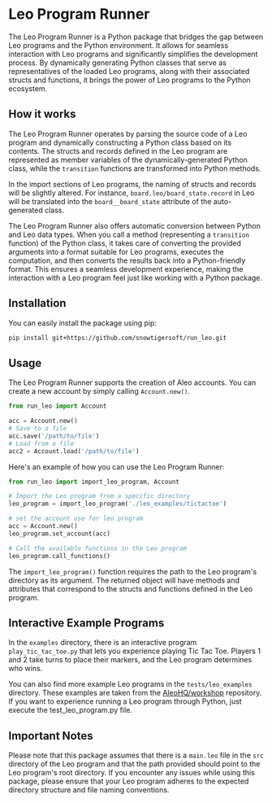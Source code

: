 # Leo Program Runner

The Leo Program Runner is a Python package that bridges the gap between Leo programs and the Python environment. It allows for seamless interaction with Leo programs and significantly simplifies the development process. By dynamically generating Python classes that serve as representatives of the loaded Leo programs, along with their associated structs and functions, it brings the power of Leo programs to the Python ecosystem.

## How it works

The Leo Program Runner operates by parsing the source code of a Leo program and dynamically constructing a Python class based on its contents. The structs and records defined in the Leo program are represented as member variables of the dynamically-generated Python class, while the `transition` functions are transformed into Python methods.

In the import sections of Leo programs, the naming of structs and records will be slightly altered. For instance, `board.leo/board_state.record` in Leo will be translated into the `board__board_state` attribute of the auto-generated class.

The Leo Program Runner also offers automatic conversion between Python and Leo data types. When you call a method (representing a `transition` function) of the Python class, it takes care of converting the provided arguments into a format suitable for Leo programs, executes the computation, and then converts the results back into a Python-friendly format. This ensures a seamless development experience, making the interaction with a Leo program feel just like working with a Python package.

## Installation

You can easily install the package using pip:

```bash
pip install git+https://github.com/snowtigersoft/run_leo.git
```

## Usage

The Leo Program Runner supports the creation of Aleo accounts. You can create a new account by simply calling `Account.new()`.

```python
from run_leo import Account

acc = Account.new()
# Save to a file
acc.save('/path/to/file')
# Load from a file
acc2 = Account.load('/path/to/file')
```

Here's an example of how you can use the Leo Program Runner:

```python
from run_leo import import_leo_program, Account

# Import the Leo program from a specific directory
leo_program = import_leo_program('./leo_examples/tictactoe')

# set the account use for leo program
acc = Account.new()
leo_program.set_account(acc)

# Call the available functions in the Leo program
leo_program.call_functions()
```

The `import_leo_program()` function requires the path to the Leo program's directory as its argument. The returned object will have methods and attributes that correspond to the structs and functions defined in the Leo program.



## Interactive Example Programs

In the `examples` directory, there is an interactive program `play_tic_tac_toe.py` that lets you experience playing Tic Tac Toe. Players 1 and 2 take turns to place their markers, and the Leo program determines who wins.

You can also find more example Leo programs in the `tests/leo_examples` directory. These examples are taken from the [AleoHQ/workshop](https://github.com/AleoHQ/workshop) repository. If you want to experience running a Leo program through Python, just execute the test_leo_program.py file.

## Important Notes

Please note that this package assumes that there is a `main.leo` file in the `src` directory of the Leo program and that the path provided should point to the Leo program's root directory. If you encounter any issues while using this package, please ensure that your Leo program adheres to the expected directory structure and file naming conventions.